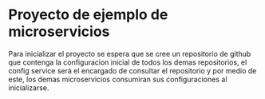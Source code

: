 # Proyecto de ejemplo de microservicios

Para inicializar el proyecto se espera que se cree un repositorio de github que contenga la configuracion inicial de todos los demas repositorios, el config service será el encargado de consultar el repositorio y por medio de este, los demas microservicios consumiran sus configuraciones al inicializarse.



